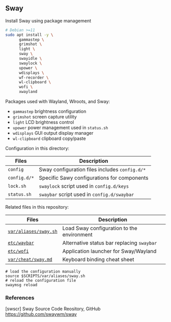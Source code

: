 ## Sway

Install Sway using package management

```bash
# Debian >=11
sudo apt install -y \
      gammastep \
      grimshot \
      light \
      sway \
      swayidle \
      swaylock \
      upower \
      wdisplays \
      wf-recorder \
      wl-clipboard \
      wofi \
      xwayland
```

Packages used with Wayland, Wlroots, and Sway:

* `gammastep` brightness configuration
* `grimshot` screen capture utility
* `light` LCD brightness control
* `upower` power management used in `status.sh`
* `wdisplays` GUI output display manager
* `wl-clipboard` clipboard copy/paste

Configuration in this directory:

Files                        | Description
-----------------------------|---------------------------------------
`config`                     | Sway configuration files includes `config.d/*`
`config.d/*`                 | Specific Sawy configurations for components
`lock.sh`                    | `swaylock` script used in `config.d/keys`
`status.sh`                  | `swaybar` script used in `config.d/swaybar`

Related files in this repository:

Files                        | Description
-----------------------------|---------------------------------------
[`var/aliases/sway.sh`][01]  | Load Sway configuration to the environment
[`etc/waybar`][02]           | Alternative status bar replacing `swaybar`
[`etc/wofi`][03]             | Application launcher for Sway/Wayland
[`var/cheat/sway.md`][04]    | Keyboard binding cheat sheet

```shell
# load the configuration manually
source $SCRIPTS/var/aliases/sway.sh
# reload the configuration file
swaymsg reload
```

### References

[swscr] Sway Source Code Reository, GitHub  
<https://github.com/swaywm/sway>

[01]: ../../var/aliases/sway.sh
[02]: ../waybar/
[03]: ../wofi/
[04]: ../../var/cheat/sway.md
